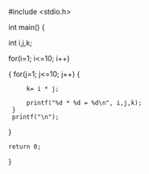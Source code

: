 
#include <stdio.h>

int main() {

  int i,j,k;

 for(i=1; i<=10; i++)

 {
     for(j=1; j<=10; j++)
     {

         k= i * j;

         printf("%d * %d = %d\n", i,j,k);
     }
     printf("\n");
 }

    return 0;
}
